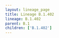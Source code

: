 ```yaml
---
layout: lineage_page
title: Lineage B.1.402
lineage: B.1.402
parent: B.1
children: ['B.1.402']
---
```

